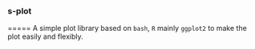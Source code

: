 ### s-plot
=====
A simple plot library based on `bash`, `R` mainly `ggplot2` to make
the plot easily and flexibly.


